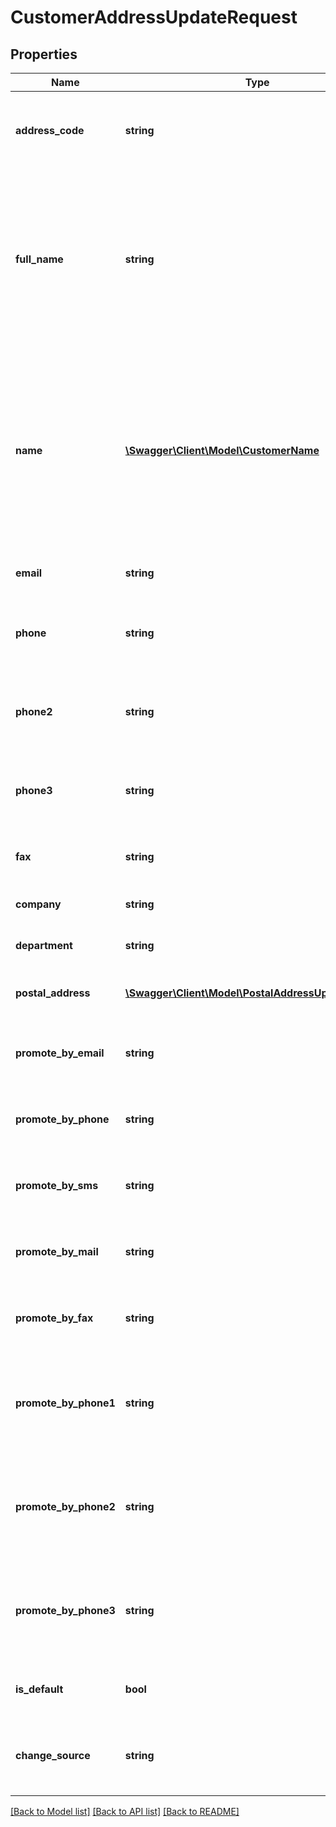 # CustomerAddressUpdateRequest

## Properties
Name | Type | Description | Notes
------------ | ------------- | ------------- | -------------
**address_code** | **string** | The identifying address code for this address. | [optional] 
**full_name** | **string** | The full name of the customer.    When adding or updating a customer address you should provide the Name or the FullName, not both. | [optional] 
**name** | [**\Swagger\Client\Model\CustomerName**](CustomerName.md) | The elements of the customer&#39;s name.    When adding or updating a customer address you should provide the Name or the FullName, not both. | [optional] 
**email** | **string** | The email for the customer. | [optional] 
**phone** | **string** | The primary phone number for the customer. | [optional] 
**phone2** | **string** | An alternate phone number for the customer. | [optional] 
**phone3** | **string** | An alternate phone number for the customer. | [optional] 
**fax** | **string** | The Fax number for the customer. | [optional] 
**company** | **string** | The company name. | [optional] 
**department** | **string** | The department name | [optional] 
**postal_address** | [**\Swagger\Client\Model\PostalAddressUpdateRequest**](PostalAddressUpdateRequest.md) | The physical postal address. | [optional] 
**promote_by_email** | **string** | Specifies whether or not to send promotional emails. | [optional] 
**promote_by_phone** | **string** | Specifies whether or not to make promotional calls. | [optional] 
**promote_by_sms** | **string** | Specifies whether or not to send promotional texts. | [optional] 
**promote_by_mail** | **string** | Specifies whether or not to send promotional mail. | [optional] 
**promote_by_fax** | **string** | Specifies whether or not to send promotional faxes. | [optional] 
**promote_by_phone1** | **string** | Specifies whether or not to make promotional calls to the customer&#39;s Phone Number 1. | [optional] 
**promote_by_phone2** | **string** | Specifies whether or not to make promotional calls to the customer&#39;s Phone Number 2. | [optional] 
**promote_by_phone3** | **string** | Specifies whether or not to make promotional calls to the customer&#39;s Phone Number 3. | [optional] 
**is_default** | **bool** | Is this the customer&#39;s default address? | [optional] 
**change_source** | **string** | The system that last changed the customer record | [optional] 

[[Back to Model list]](../README.md#documentation-for-models) [[Back to API list]](../README.md#documentation-for-api-endpoints) [[Back to README]](../README.md)


